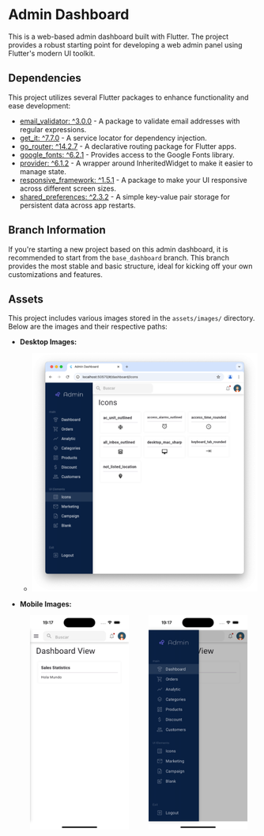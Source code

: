 # Admin Dashboard

This is a web-based admin dashboard built with Flutter. The project provides a robust starting point for developing a web admin panel using Flutter's modern UI toolkit.

## Dependencies

This project utilizes several Flutter packages to enhance functionality and ease development:

- [email_validator: ^3.0.0](https://pub.dev/packages/email_validator) - A package to validate email addresses with regular expressions.
- [get_it: ^7.7.0](https://pub.dev/packages/get_it) - A service locator for dependency injection.
- [go_router: ^14.2.7](https://pub.dev/packages/go_router) - A declarative routing package for Flutter apps.
- [google_fonts: ^6.2.1](https://pub.dev/packages/google_fonts) - Provides access to the Google Fonts library.
- [provider: ^6.1.2](https://pub.dev/packages/provider) - A wrapper around InheritedWidget to make it easier to manage state.
- [responsive_framework: ^1.5.1](https://pub.dev/packages/responsive_framework) - A package to make your UI responsive across different screen sizes.
- [shared_preferences: ^2.3.2](https://pub.dev/packages/shared_preferences) - A simple key-value pair storage for persistent data across app restarts.

## Branch Information

If you're starting a new project based on this admin dashboard, it is recommended to start from the `base_dashboard` branch. This branch provides the most stable and basic structure, ideal for kicking off your own customizations and features.

## Assets

This project includes various images stored in the `assets/images/` directory. Below are the images and their respective paths:

- **Desktop Images:**
  - ![Mobile Image 1](assets/images/desktop.png)

- **Mobile Images:**
  <div style="display: flex; justify-content: space-around;">
  <img src="assets/images/mobile1.png" alt="Mobile Image 1" width="200"/>
  <img src="assets/images/mobile2.png" alt="Mobile Image 2" width="200"/>
  </div>
